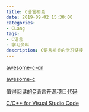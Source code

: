 ```yaml
---
title: C语言相关
date: 2019-09-02 15:30:00
categories:
- CLang
tags:
- C语言
- 学习资料
description: C语言相关的学习链接
---
```


[awesome-c-cn](https://github.com/jobbole/awesome-c-cn)

[awesome-c](https://github.com/kozross/awesome-c)

[值得阅读的C语言开源项目代码](https://www.cnblogs.com/wuyudong/p/c-opensource-project.html)

[C/C++ for Visual Studio Code](https://code.visualstudio.com/docs/languages/cpp)

